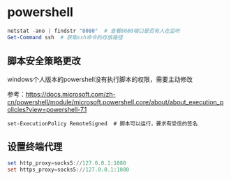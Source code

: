 # powershell

``` powershell
netstat -ano | findstr "8080"  # 查看8080端口是否有人在监听
Get-Command ssh  # 获取ssh命令的存放路径
```

## 脚本安全策略更改

windows个人版本的powershell没有执行脚本的权限，需要主动修改

参考：https://docs.microsoft.com/zh-cn/powershell/module/microsoft.powershell.core/about/about_execution_policies?view=powershell-7.1

```
set-ExecutionPolicy RemoteSigned  # 脚本可以运行，要求有受信的签名
```

## 设置终端代理

```powershell
set http_proxy=socks5://127.0.0.1:1080
set https_proxy=socks5://127.0.0.1:1080
```

